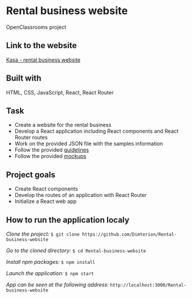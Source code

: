 # Rental business website

OpenClassrooms project

## Link to the website

[Kasa - rental business website](https://dimterion.github.io/Rental-business-website/)

## Built with

HTML, CSS, JavaScript, React, React Router

## Task

- Create a website for the rental business
- Develop a React application including React components and React Router routes
- Work on the provided JSON file with the samples information
- Follow the provided [guidelines](https://course.oc-static.com/projects/Front-End+V2/P9+React+1/Coding+guidelines+Kasa+EN.pdf)
- Follow the provided [mockups](https://www.figma.com/file/bAmpFq54utImW0ivOqujTN/UI-Design-Kasa-EN-(Copy)?node-id=0%3A1)

## Project goals

- Create React components
- Develop the routes of an application with React Router
- Initialize a React web app

## How to run the application localy

*Clone the project:*
`$ git clone https://github.com/Dimterion/Rental-business-website`

*Go to the cloned directory:*
`$ cd Rental-business-website`

*Install npm packages:*
`$ npm install`

*Launch the application:*
`$ npm start`

*App can be seen at the following address:*
`http://localhost:3000/Rental-business-website`
